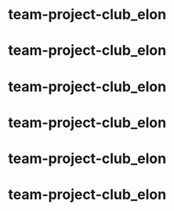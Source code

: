# team-project-club_elon
# team-project-club_elon
# team-project-club_elon
# team-project-club_elon
# team-project-club_elon
# team-project-club_elon
